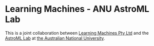 # Learning Machines - ANU AstroML Lab 

This is a joint collaboration between [Learning Machines Pty Ltd](https://www.learningmachines.au) and the [AstroML Lab](https://www.mso.anu.edu.au/~yting/) at [the Australian National University](https://www.anu.edu.au). 

